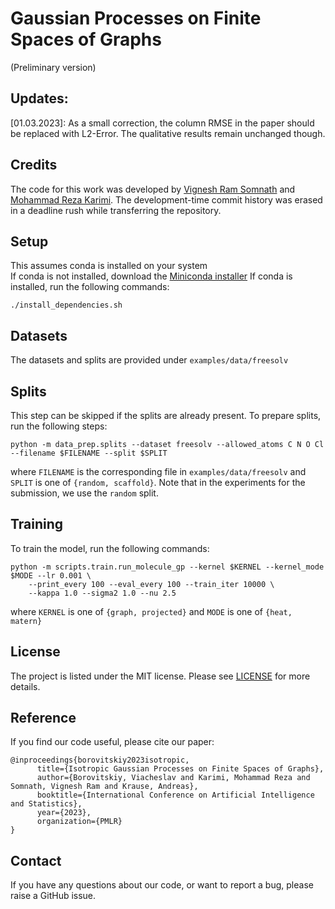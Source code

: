 # Gaussian Processes on Finite Spaces of Graphs

(Preliminary version)

## Updates:

[01.03.2023]: As a small correction, the column RMSE in the paper should be replaced with L2-Error. The qualitative results remain unchanged though.

## Credits

The code for this work was developed by [Vignesh Ram Somnath](https://github.com/vsomnath) and [Mohammad Reza Karimi](https://github.com/moreka). The development-time commit history was erased in a deadline rush while transferring the repository.

## Setup

This assumes conda is installed on your system \
If conda is not installed, download the [Miniconda installer](https://docs.conda.io/en/latest/miniconda.html#)
If conda is installed, run the following commands:

```
./install_dependencies.sh
```

## Datasets
The datasets and splits are provided under `examples/data/freesolv`

## Splits
This step can be skipped if the splits are already present. To prepare splits, run the following steps:

```
python -m data_prep.splits --dataset freesolv --allowed_atoms C N O Cl --filename $FILENAME --split $SPLIT 
```
where `FILENAME` is the corresponding file in `examples/data/freesolv` and `SPLIT` is one of `{random, scaffold}`.
Note that in the experiments for the submission, we use the `random` split.


## Training

To train the model, run the following commands:
```
python -m scripts.train.run_molecule_gp --kernel $KERNEL --kernel_mode $MODE --lr 0.001 \
    --print_every 100 --eval_every 100 --train_iter 10000 \
    --kappa 1.0 --sigma2 1.0 --nu 2.5
```
where `KERNEL` is one of `{graph, projected}` and `MODE` is one of `{heat, matern}`

## License

The project is listed under the MIT license. Please see [LICENSE](https://github.com/IBM/graph_space_gps/blob/main/LICENSE) for more details.

## Reference

If you find our code useful, please cite our paper:

```
@inproceedings{borovitskiy2023isotropic,
      title={Isotropic Gaussian Processes on Finite Spaces of Graphs}, 
      author={Borovitskiy, Viacheslav and Karimi, Mohammad Reza and Somnath, Vignesh Ram and Krause, Andreas},
      booktitle={International Conference on Artificial Intelligence and Statistics},
      year={2023},
      organization={PMLR}
}
```

## Contact

If you have any questions about our code, or want to report a bug, please raise a GitHub issue.
